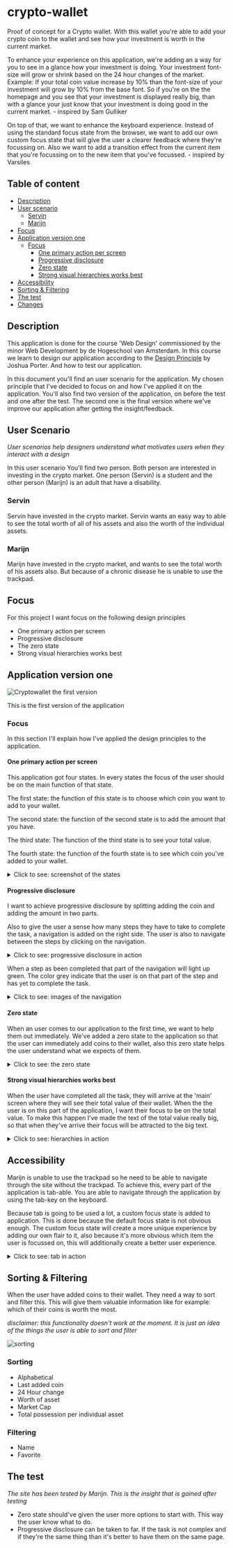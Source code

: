 # crypto-wallet

Proof of concept for a Crypto wallet. With this wallet you're able to add your crypto coin to the wallet and see how your investment is  worth in the current market. 

To enhance your experience on this application, we're adding an a way for you to see in a glance how your investment is doing. Your investment font-size will grow or shrink based on the 24 hour changes of the market. Example: If your total coin value increase by 10% than the font-size of your investment will grow by 10% from the base font. So if you're on the the homepage and you see that your investment is displayed really big, than with a glance your just know that your investment is doing good in the current market. - inspired by Sam Gulliker

On top of that, we want to enhance the keyboard experience. Instead of using the standard focus state from the browser, we want to add our own custom focus state that will give the user a clearer feedback where they're focussing on. Also we want to add a transition effect from the current item that you're focussing on to the new item that you've focussed. - inspired by Varsiles
## Table of content
- [Description](#description)
- [User scenario](#user-scenario)
    - [Servin](#servin)
    - [Marijn](#marijn)
- [Focus](#focus)
- [Application version one](#application-version-one)
    - [Focus](#focus-2)
        - [One primary action per screen](#one-primary-action-per-screen)
        - [Progressive disclosure](#progressive-disclosure)
        - [Zero state](#zero-state)
        - [Strong visual hierarchies works best](#strong-visual-hierarchies-works-best)
- [Accessibility](#accessibility)
- [Sorting & Filtering](#sorting--filtering)
- [The test](#the-test)
- [Changes](#changes)

## Description

This application is done for the course 'Web Design' commissioned by the minor Web Development by de Hogeschool van Amsterdam.  In this course we learn to design our application according to the [Design Principle](http://bokardo.com/principles-of-user-interface-design/) by Joshua Porter. And how to test our application.

In this document you'll find an user scenario for the application. My chosen principle that I've decided to focus on and how I've applied it on the application. You'll also find two version of the application, on before the test and one after the test. The second one is the final version where we've improve our application after getting the insight/feedback. 

## User Scenario

*User scenarios help designers understand what motivates users when they interact with a design*

In this user scenario You'll find two person. Both person are interested in investing in the crypto market. One person (Servin) is a student and the other person (Marijn) is an adult that have a disability. 

### Servin

Servin have invested in the crypto market. Servin wants an easy way to able to see the total worth of all of his assets and also the worth of the individual assets.

### Marijn

Marijn have invested in the crypto market, and wants to see the total worth of his assets also. But because of a chronic disease he is unable to use the trackpad.

## Focus

For this project I want focus on the following design principles

- One primary action per screen
- Progressive disclosure
- The zero state
- Strong visual hierarchies works best

## Application version one
![Cryptowallet the first version](readme-assets/crypto-wallet-version-1.gif)

This is the first version of the application

### Focus
In this section I'll explain how I've applied the design principles to the application.

#### One primary action per screen

This application got four states. In every states the focus of the user should be on the main function of that state.

The first state: the function of this state is to choose which coin you want to add to your wallet.

The second state: the function of the second state is to add the amount that you have.

The third state: The function of the third state is to see your total value.

The fourth state: the function of the fourth state is to see which coin you've added to your wallet.

<details>
<summary>Click to see: screenshot of the states</summary>
<span>State one</span>
<img src="readme-assets/state-1.PNG" alt="state one: adding coin to wallet">

<span>State two</span>
<img src="readme-assets/state-2.PNG" alt="state two: add amount">

<span>State three</span>
<img src="readme-assets/state-3.PNG" alt="state three: see total value">

<span>State four</span>
<img src="readme-assets/state-4.PNG" alt="state four: all of your co">
</details>

#### Progressive disclosure
I want to achieve progressive disclosure by splitting adding the coin and adding the amount in two parts. 

Also to give the user a sense how many steps they have to take to complete the task, a navigation is added on the right side. The user is also to navigate between the steps by clicking on the navigation.

<details>
<summary>Click to see: progressive disclosure in action</summary>
<span>Progressive disclosure</span>
<img src="readme-assets/progressive-disclosure.gif" alt="Progressive disclosure">
</details>

When a step as been completed that part of the navigation will light up green. The color grey indicate that the user is on that part of the step and has yet to complete the task.

<details>
<summary>Click to see: images of the navigation</summary>
<span>The user is in step 1 and has yet to complete the task</span>
<br>
<img src="readme-assets/navigation-state-1.PNG" alt="Step1">

<span>Step 1 is completed. The user is now in step 2</span>
<br>
<img src="readme-assets/navigation-state-2.PNG" alt="Step2">
</details>

#### Zero state

When an user comes to our application to the first time, we want to help them out immediately. We've added a zero state to the application so that the user can immediately add coins to their wallet, also this zero state helps the user understand what we expects of them.

<details>
<summary>Click to see: the zero state</summary>
<span>Zero state</span>
<br>
<img src="readme-assets/zero-state.PNG" alt="zero-state">
</details>

#### Strong visual hierarchies works best

When the user have completed all the task, they will arrive at the 'main' screen where they will see their total value of their wallet. 
When the the user is on this part of the application, I want their focus to be on the total value. To make this happen I've made the text of the total value really big, so that when they've arrive their focus will be attracted to the big text.

<details>
<summary>Click to see: hierarchies in action</summary>
<span>The total value is made really big</span>
<br>
<img src="readme-assets/hierarchie.PNG" alt="main page with big font">
</details>

## Accessibility

Marijn is unable to use the trackpad so he need to be able to navigate through the site without the trackpad. To achieve this, every part of the application is tab-able. You are able to navigate through the application by using the tab-key on the keyboard.

Because tab is going to be used a lot, a custom focus state is added to application. This is done because the default focus state is not obvious enough. The custom focus state will create a more unique experience by adding our own flair to it, also because it's more obvious which item the user is focussed on, this will additionally create a better user experience. 

<details>
<summary>Click to see: tab in action</summary>
<span>Adding coin to the wallet by tabbing</span>
<br>
<img src="readme-assets/tabbing.gif" alt="a gif when the user tab through the application">
</details>


## Sorting & Filtering

When the user have added coins to their wallet. They need a way to sort and filter this. This will give them valuable information like for example: which of their coins is worth the most.

*disclaimer: this functionality doesn't work at the moment. It is just an idea of the things the user is able to sort and filter*

![sorting](readme-assets/sorting.PNG)

### Sorting
- Alphabetical
- Last added coin
- 24 Hour change
- Worth of asset
- Market Cap
- Total possession per individual asset

### Filtering
- Name
- Favorite

## The test
*The site has been tested by Marijn. This is the insight that is gained after testing*

- Zero state should've given the user more options to start with. This way the user know what to do.
- Progressive disclosure can be taken to far. If the task is not complex and if they're the same thing than it's better to have them on the same page.